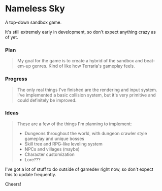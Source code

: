 # Nameless Sky
A top-down sandbox game.

It's still extremely early in development, so don't expect anything crazy as of yet.

### Plan
> My goal for the game is to create a hybrid of the sandbox and beat-em-up genres. Kind of like how Terraria's gameplay feels.

### Progress
> The only real things I've finished are the rendering and input system. I've implemented a basic collision system, but it's very primitive and could definitely be improved.

### Ideas
> These are a few of the things I'm planning to implement:
> - Dungeons throughout the world, with dungeon crawler style gameplay and unique bosses
> - Skill tree and RPG-like leveling system
> - NPCs and villages (maybe)
> - Character customization
> - Lore???

I've got a lot of stuff to do outside of gamedev right now, so don't expect this to update frequently.

Cheers!